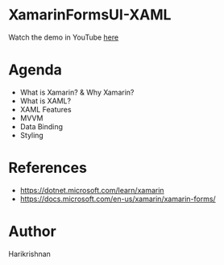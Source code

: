 # XamarinFormsUI-XAML

Watch the demo in YouTube [here](https://www.youtube.com/watch?v=fmWKRxXYQeA)

Agenda
======
* What is Xamarin? & Why Xamarin?
* What is XAML?
* XAML Features
* MVVM
* Data Binding
* Styling


References
==========
* https://dotnet.microsoft.com/learn/xamarin 
* https://docs.microsoft.com/en-us/xamarin/xamarin-forms/ 


Author
======
Harikrishnan